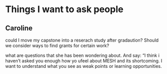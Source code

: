 # Things I want to ask people

## Caroline
could I move my capstone into a reserach study after gradaution? 
Should we consider ways to find grants for certain work?

what are questions that she has been wondering about. And say: “I think i haven’t asked you enough how yo ufeel about MESH and its shortcoming. I want to understand what you see as weak points or learning opportunities. 